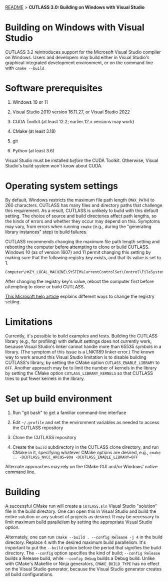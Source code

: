 [README](../README.md#documentation) > **CUTLASS 3.0: Building on Windows with Visual Studio**

# Building on Windows with Visual Studio

CUTLASS 3.2 reintroduces support for the Microsoft Visual Studio compiler on Windows.
Users and developers may build either
in Visual Studio's graphical integrated development environment,
or on the command line with `cmake --build`.

# Software prerequisites

1. Windows 10 or 11

2. Visual Studio 2019 version 16.11.27, or Visual Studio 2022

3. CUDA Toolkit (at least 12.2; earlier 12.x versions may work)

4. CMake (at least 3.18)

5. git

6. Python (at least 3.6)

Visual Studio must be installed *before* the CUDA Toolkit.
Otherwise, Visual Studio's build system won't know about CUDA.

# Operating system settings

By default, Windows restricts the maximum file path length (`MAX_PATH`) to 260 characters.
CUTLASS has many files and directory paths that challenge this requirement.
As a result, CUTLASS is unlikely to build with this default setting.
The choice of source and build directories affect path lengths,
so the kinds of errors and whether they occur may depend on this.
Symptoms may vary, from errors when running `cmake`
(e.g., during the "generating library instances" step) to build failures.

CUTLASS recommends changing the maximum file path length setting
and rebooting the computer before attempting to clone or build CUTLASS.
Windows 10 (as of version 1607) and 11 permit changing this setting
by making sure that the following registry key exists,
and that its value is set to 1.

```
Computer\HKEY_LOCAL_MACHINE\SYSTEM\CurrentControlSet\Control\FileSystem\LongPathsEnabled
```

After changing the registry key's value, reboot the computer first
before attempting to clone or build CUTLASS.

[This Microsoft help article](https://learn.microsoft.com/en-us/windows/win32/fileio/maximum-file-path-limitation?tabs=registry)
explains different ways to change the registry setting.

# Limitations

Currently, it's possible to build examples and tests.
Building the CUTLASS library (e.g., for profiling) with default settings does not currently work,
because Visual Studio's linker cannot handle more than 65535 symbols in a library.
(The symptom of this issue is a LNK1189 linker error.)
The known way to work around this Visual Studio limitation is to disable building CUTLASS's library,
by setting the CMake option `CUTLASS_ENABLE_LIBRARY` to `OFF`.
Another approach may be to limit the number of kernels in the library
by setting the CMake option `CUTLASS_LIBRARY_KERNELS`
so that CUTLASS tries to put fewer kernels in the library.

# Set up build environment

1. Run "git bash" to get a familiar command-line interface

2. Edit `~/.profile` and set the environment variables as needed to access the CUTLASS repository

3. Clone the CUTLASS repository

4. Create the `build` subdirectory in the CUTLASS clone directory, and run CMake in it,
    specifying whatever CMake options are desired, e.g.,
    `cmake .. -DCUTLASS_NVCC_ARCHS=90a -DCUTLASS_ENABLE_LIBRARY=OFF`

Alternate approaches may rely on the CMake GUI and/or Windows' native command line.

# Building

A successful CMake run will create a `CUTLASS.sln` Visual Studio "solution" file in the build directory.
One can open this in Visual Studio and build the entire solution or any subset of projects as desired.
It may be necessary to limit maximum build parallelism by setting the appropriate Visual Studio option.

Alternately, one can run `cmake --build . --config Release -j 4` in the build directory.
Replace 4 with the desired maximum build parallelism.
It's important to put the `--build` option before the period that signifies the build directory.
The `--config` option specifies the kind of build;
`--config Release` builds a Release build, while `--config Debug` builds a Debug build.
Unlike with CMake's Makefile or Ninja generators,
`CMAKE_BUILD_TYPE` has no effect on the Visual Studio generator,
because the Visual Studio generator creates all build configurations.

